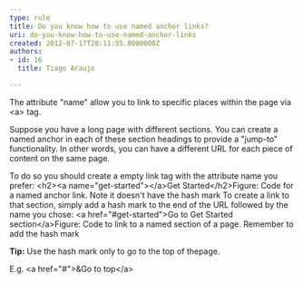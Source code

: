 ```yaml
---
type: rule
title: Do you know how to use named anchor links?
uri: do-you-know-how-to-use-named-anchor-links
created: 2012-07-17T20:11:55.0000000Z
authors:
- id: 16
  title: Tiago Araujo

---
```


 
The attribute "name" allow you to link to specific places within the page via &lt;a&gt; tag.

Suppose you have a long page with different sections. You can create a named anchor in each of these section headings to provide a "jump-to" functionality. In other words, you can have a different URL for each piece of content on the same page.

To do so you should create a empty link tag with the attribute name you prefer:
&lt;h2&gt;&lt;a name="get-started"&gt;&lt;/a&gt;Get Started&lt;/h2&gt;Figure: Code for a named anchor link. Note it doesn't have the hash mark 
To create a link to that section, simply add a hash mark to the end of the URL followed by the name you chose:
&lt;a href="#get-started"&gt;Go to Get Started section&lt;/a&gt;Figure: Code to link to a named section of a page. Remember to add the hash mark

**Tip:** Use the hash mark only to go to the top of thepage.

E.g. &lt;a href="#"&gt;&Go to top&lt;/a&gt;


